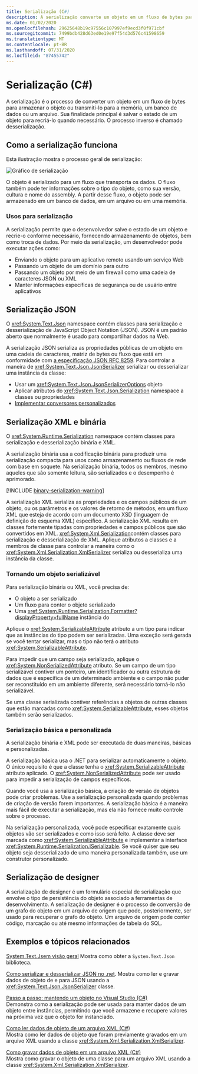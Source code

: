 ```yaml
---
title: Serialização (C#)
description: A serialização converte um objeto em um fluxo de bytes para armazenar o objeto ou transmiti-lo para a memória, um banco de dados ou um arquivo.
ms.date: 01/02/2020
ms.openlocfilehash: 29625648b19c97556c107997ef9ecd3f0f971cbf
ms.sourcegitcommit: 7499bdb428d63ed0e19e97f54d3d576c41598659
ms.translationtype: MT
ms.contentlocale: pt-BR
ms.lasthandoff: 07/31/2020
ms.locfileid: "87455742"
---
```

# <a name="serialization-c"></a>Serialização (C#)

A serialização é o processo de converter um objeto em um fluxo de bytes para armazenar o objeto ou transmiti-lo para a memória, um banco de dados ou um arquivo. Sua finalidade principal é salvar o estado de um objeto para recriá-lo quando necessário. O processo inverso é chamado desserialização.

## <a name="how-serialization-works"></a>Como a serialização funciona

Esta ilustração mostra o processo geral de serialização:

![Gráfico de serialização](./media/index/serialization-process.gif)

O objeto é serializado para um fluxo que transporta os dados. O fluxo também pode ter informações sobre o tipo do objeto, como sua versão, cultura e nome do assembly. A partir desse fluxo, o objeto pode ser armazenado em um banco de dados, em um arquivo ou em uma memória.

### <a name="uses-for-serialization"></a>Usos para serialização

A serialização permite que o desenvolvedor salve o estado de um objeto e recrie-o conforme necessário, fornecendo armazenamento de objetos, bem como troca de dados. Por meio da serialização, um desenvolvedor pode executar ações como:

* Enviando o objeto para um aplicativo remoto usando um serviço Web
* Passando um objeto de um domínio para outro
* Passando um objeto por meio de um firewall como uma cadeia de caracteres JSON ou XML
* Manter informações específicas de segurança ou de usuário entre aplicativos

## <a name="json-serialization"></a>Serialização JSON

O <xref:System.Text.Json> namespace contém classes para serialização e desserialização de JavaScript Object Notation (JSON). JSON é um padrão aberto que normalmente é usado para compartilhar dados na Web.

A serialização JSON serializa as propriedades públicas de um objeto em uma cadeia de caracteres, matriz de bytes ou fluxo que está em conformidade com [a especificação JSON RFC 8259](https://tools.ietf.org/html/rfc8259). Para controlar a maneira de <xref:System.Text.Json.JsonSerializer> serializar ou desserializar uma instância da classe:

* Usar um <xref:System.Text.Json.JsonSerializerOptions> objeto
* Aplicar atributos do <xref:System.Text.Json.Serialization> namespace a classes ou propriedades
* [Implementar conversores personalizados](../../../../standard/serialization/system-text-json-converters-how-to.md)

## <a name="binary-and-xml-serialization"></a>Serialização XML e binária

O <xref:System.Runtime.Serialization> namespace contém classes para serialização e desserialização binária e XML.

A serialização binária usa a codificação binária para produzir uma serialização compacta para usos como armazenamento ou fluxos de rede com base em soquete. Na serialização binária, todos os membros, mesmo aqueles que são somente leitura, são serializados e o desempenho é aprimorado.

[!INCLUDE [binary-serialization-warning](~/includes/binary-serialization-warning.md)]

A serialização XML serializa as propriedades e os campos públicos de um objeto, ou os parâmetros e os valores de retorno de métodos, em um fluxo XML que esteja de acordo com um documento XSD (linguagem de definição de esquema XML) específico. A serialização XML resulta em classes fortemente tipadas com propriedades e campos públicos que são convertidos em XML. <xref:System.Xml.Serialization>contém classes para serialização e desserialização de XML. Aplique atributos a classes e a membros de classe para controlar a maneira como o <xref:System.Xml.Serialization.XmlSerializer> serializa ou desserializa uma instância da classe.

### <a name="making-an-object-serializable"></a>Tornando um objeto serializável

Para serialização binária ou XML, você precisa de:

* O objeto a ser serializado
* Um fluxo para conter o objeto serializado
* Uma <xref:System.Runtime.Serialization.Formatter?displayProperty=fullName> instância do

Aplique o <xref:System.SerializableAttribute> atributo a um tipo para indicar que as instâncias do tipo podem ser serializadas. Uma exceção será gerada se você tentar serializar, mas o tipo não terá o atributo <xref:System.SerializableAttribute>.

Para impedir que um campo seja serializado, aplique o <xref:System.NonSerializedAttribute> atributo. Se um campo de um tipo serializável contiver um ponteiro, um identificador ou outra estrutura de dados que é específica de um determinado ambiente e o campo não puder ser reconstituído em um ambiente diferente, será necessário torná-lo não serializável.

Se uma classe serializada contiver referências a objetos de outras classes que estão marcadas como <xref:System.SerializableAttribute>, esses objetos também serão serializados.

### <a name="basic-and-custom-serialization"></a>Serialização básica e personalizada

A serialização binária e XML pode ser executada de duas maneiras, básicas e personalizadas.

A serialização básica usa o .NET para serializar automaticamente o objeto. O único requisito é que a classe tenha o <xref:System.SerializableAttribute> atributo aplicado. O <xref:System.NonSerializedAttribute> pode ser usado para impedir a serialização de campos específicos.

Quando você usa a serialização básica, a criação de versão de objetos pode criar problemas. Use a serialização personalizada quando problemas de criação de versão forem importantes. A serialização básica é a maneira mais fácil de executar a serialização, mas ela não fornece muito controle sobre o processo.

Na serialização personalizada, você pode especificar exatamente quais objetos vão ser serializados e como isso será feito. A classe deve ser marcada como <xref:System.SerializableAttribute> e implementar a interface <xref:System.Runtime.Serialization.ISerializable>. Se você quiser que seu objeto seja desserializado de uma maneira personalizada também, use um construtor personalizado.

## <a name="designer-serialization"></a>Serialização de designer

A serialização de designer é um formulário especial de serialização que envolve o tipo de persistência do objeto associado a ferramentas de desenvolvimento. A serialização de designer é o processo de conversão de um grafo do objeto em um arquivo de origem que pode, posteriormente, ser usado para recuperar o grafo do objeto. Um arquivo de origem pode conter código, marcação ou até mesmo informações de tabela do SQL.

## <a name="related-topics-and-examples"></a><a name="BKMK_RelatedTopics"></a> Exemplos e tópicos relacionados  

[System.Text.Jsem visão geral](../../../../standard/serialization/system-text-json-overview.md) Mostra como obter a `System.Text.Json` biblioteca.

[Como serializar e desserializar JSON no .net](../../../../standard/serialization/system-text-json-how-to.md).
Mostra como ler e gravar dados de objeto de e para JSON usando a <xref:System.Text.Json.JsonSerializer> classe.

[Passo a passo: mantendo um objeto no Visual Studio (C#)](walkthrough-persisting-an-object-in-visual-studio.md)  
Demonstra como a serialização pode ser usada para manter dados de um objeto entre instâncias, permitindo que você armazene e recupere valores na próxima vez que o objeto for instanciado.

[Como ler dados de objeto de um arquivo XML (C#)](how-to-read-object-data-from-an-xml-file.md)  
Mostra como ler dados de objeto que foram previamente gravados em um arquivo XML usando a classe <xref:System.Xml.Serialization.XmlSerializer>.

[Como gravar dados de objeto em um arquivo XML (C#)](how-to-write-object-data-to-an-xml-file.md)  
Mostra como gravar o objeto de uma classe para um arquivo XML usando a classe <xref:System.Xml.Serialization.XmlSerializer>.
